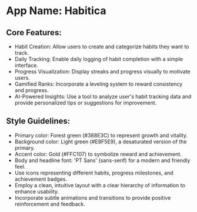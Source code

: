 # **App Name**: Habitica

## Core Features:

- Habit Creation: Allow users to create and categorize habits they want to track.
- Daily Tracking: Enable daily logging of habit completion with a simple interface.
- Progress Visualization: Display streaks and progress visually to motivate users.
- Gamified Ranks: Incorporate a leveling system to reward consistency and progress.
- AI-Powered Insights: Use a tool to analyze user's habit tracking data and provide personalized tips or suggestions for improvement.

## Style Guidelines:

- Primary color: Forest green (#388E3C) to represent growth and vitality.
- Background color: Light green (#E8F5E9), a desaturated version of the primary.
- Accent color: Gold (#FFC107) to symbolize reward and achievement.
- Body and headline font: 'PT Sans' (sans-serif) for a modern and friendly feel.
- Use icons representing different habits, progress milestones, and achievement badges.
- Employ a clean, intuitive layout with a clear hierarchy of information to enhance usability.
- Incorporate subtle animations and transitions to provide positive reinforcement and feedback.